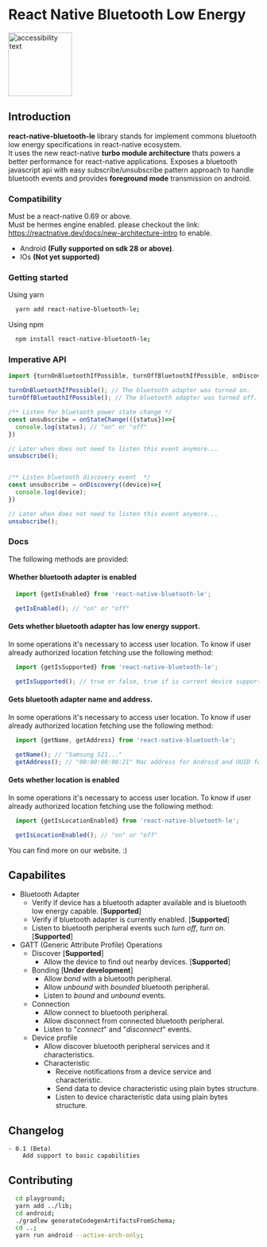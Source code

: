 # React Native Bluetooth Low Energy


<img src="https://github.com/lucaswitch/react-native-bluetooth-le/blob/feature/android/logo.png" width="128" alt="accessibility text">

## Introduction

**react-native-bluetooth-le** library stands for implement commons bluetooth low energy specifications in react-native
ecosystem.\
It uses the new react-native **turbo module architecture** thats powers a better performance for react-native
applications. Exposes a bluetooth javascript api with easy subscribe/unsubscribe pattern approach to handle bluetooth
events and provides **foreground mode** transmission
on android.

### Compatibility

Must be a react-native 0.69 or above.\
Must be hermes engine enabled. please checkout the link: https://reactnative.dev/docs/new-architecture-intro to enable.

- Android **(Fully supported on sdk 28 or above)**.
- IOs **(Not yet supported)**

### Getting started

Using yarn

  ```bash
    yarn add react-native-bluetooth-le;
  ```

Using npm

  ```bash
    npm install react-native-bluetooth-le;
  ```

### Imperative API

```js
import {turnOnBluetoothIfPossible, turnOffBluetoothIfPossible, onDiscovery, onStateChange} from 'react-native-bluetooth-le';

turnOnBluetoothIfPossible(); // The bluetooth adapter was turned on.
turnOffBluetoothIfPossible(); // The bluetooth adapter was turned off.

/** Listen for bluetooth power state change */
const unsubscribe = onStateChange(({status})=>{
  console.log(status); // "on" or "off"
})

// Later when does not need to listen this event anymore...
unsubscribe();


/** Listen bluetooth discovery event  */
const unsubscribe = onDiscovery((device)=>{
  console.log(device);
})

// Later when does not need to listen this event anymore...
unsubscribe();

```

### Docs
  The following methods are provided:
    
#### Whether bluetooth adapter is enabled
    
```js
  import {getIsEnabled} from 'react-native-bluetooth-le';

  getIsEnabled(); // "on" or "off"

```

#### Gets whether bluetooth adapter has low energy support.

  In some operations it's necessary to access user location. To know if user already authorized location fetching use the following method:
  
```js
  import {getIsSupported} from 'react-native-bluetooth-le';

  getIsSupported(); // true or false, true if is current device supports bluetooth low energy operations.
```

#### Gets bluetooth adapter name and address.

  In some operations it's necessary to access user location. To know if user already authorized location fetching use the following method:
  
```js
  import {getName, getAddress} from 'react-native-bluetooth-le';

  getName(); // "Samsung S21..."
  getAddress(); // "00:00:00:00:21" Mac address for Android and UUID for some most recent IOS versions.
```

#### Gets whether location is enabled 

  In some operations it's necessary to access user location. To know if user already authorized location fetching use the following method:
  
```js
  import {getIsLocationEnabled} from 'react-native-bluetooth-le';

  getIsLocationEnabled(); // "on" or "off"

```
  
You can find more on our website. :)

## Capabilites

- Bluetooth Adapter
    - Verify if device has a bluetooth adapter available and is bluetooth low energy capable. [**Supported**]
    - Verify if bluetooth adapter is currently enabled. [**Supported**]
    - Listen to bluetooth peripheral events such *turn off*, *turn on*. [**Supported**]
- GATT (Generic Attribute Profile) Operations 
    - Discover [**Supported**]
        - Allow the device to find out nearby devices.  [**Supported**]
    - Bonding [**Under development**]
        - Allow *bond* with a bluetooth peripheral.
        - Allow *unbound* with *bounded* bluetooth peripheral.
        - Listen to *bound* and *unbound* events.
    - Connection
        - Allow connect to bluetooth peripheral.
        - Allow disconnect from connected bluetooth peripheral.
        - Listen to "*connect*" and "*disconnect*" events.
    - Device profile
        - Allow discover bluetooth peripheral services and it characteristics.
        - Characteristic
            - Receive notifications from a device service and characteristic.
            - Send data to device characteristic using plain bytes structure.
            - Listen to device characteristic data using plain bytes structure.
## Changelog
    - 0.1 (Beta)
        Add support to basic capabilities

## Contributing

```bash
  cd playground;
  yarn add ../lib;
  cd android;
  ./gradlew generateCodegenArtifactsFromSchema;
  cd ..;
  yarn run android --active-arch-only;
```
